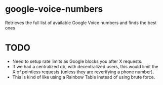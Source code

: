 # google-voice-numbers
Retrieves the full list of available Google Voice numbers and finds the best ones

# TODO
- Need to setup rate limits as Google blocks you after X requests.
- If we had a centralized db, with decentralized users, this would limit the X of pointless requests (unless they are reverifying a phone number).
- This is kind of like using a Rainbow Table instead of using brute force.
